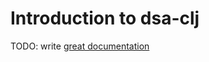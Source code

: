 # Introduction to dsa-clj

TODO: write [great documentation](http://jacobian.org/writing/what-to-write/)
